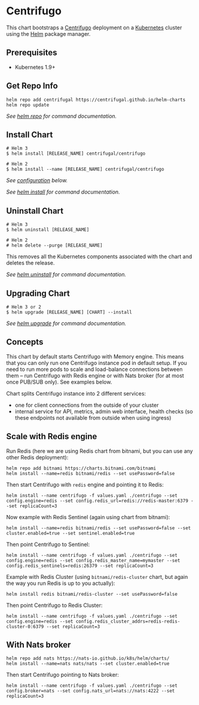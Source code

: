 # Centrifugo

This chart bootstraps a [Centrifugo](https://centrifugal.github.io/centrifugo/) deployment on a [Kubernetes](http://kubernetes.io) cluster using the [Helm](https://helm.sh) package manager.

## Prerequisites

- Kubernetes 1.9+

## Get Repo Info

```console
helm repo add centrifugal https://centrifugal.github.io/helm-charts
helm repo update
```

_See [helm repo](https://helm.sh/docs/helm/helm_repo/) for command documentation._

## Install Chart

```console
# Helm 3
$ helm install [RELEASE_NAME] centrifugal/centrifugo

# Helm 2
$ helm install --name [RELEASE_NAME] centrifugal/centrifugo
```

_See [configuration](#configuration) below._

_See [helm install](https://helm.sh/docs/helm/helm_install/) for command documentation._

## Uninstall Chart

```console
# Helm 3
$ helm uninstall [RELEASE_NAME]

# Helm 2
# helm delete --purge [RELEASE_NAME]
```

This removes all the Kubernetes components associated with the chart and deletes the release.

_See [helm uninstall](https://helm.sh/docs/helm/helm_uninstall/) for command documentation._

## Upgrading Chart

```console
# Helm 3 or 2
$ helm upgrade [RELEASE_NAME] [CHART] --install
```

_See [helm upgrade](https://helm.sh/docs/helm/helm_upgrade/) for command documentation._

## Concepts

This chart by default starts Centrifugo with Memory engine. This means that you can only run one Centrifugo instance pod in default setup. If you need to run more pods to scale and load-balance connections between them – run Centrifugo with Redis engine or with Nats broker (for at most once PUB/SUB only). See examples below.

Chart splits Centrifugo instance into 2 different services:

* one for client connections from the outside of your cluster
* internal service for API, metrics, admin web interface, health checks (so these endpoints not available from outside when using ingress)

## Scale with Redis engine

Run Redis (here we are using Redis chart from bitnami, but you can use any other Redis deployment):

```
helm repo add bitnami https://charts.bitnami.com/bitnami
helm install --name=redis bitnami/redis --set usePassword=false
```

Then start Centrifugo with `redis` engine and pointing it to Redis:

```
helm install --name centrifugo -f values.yaml ./centrifugo --set config.engine=redis --set config.redis_url=redis://redis-master:6379 --set replicaCount=3
```

Now example with Redis Sentinel (again using chart from bitnami):

```
helm install --name=redis bitnami/redis --set usePassword=false --set cluster.enabled=true --set sentinel.enabled=true
```

Then point Centrifugo to Sentinel:

```
helm install --name centrifugo -f values.yaml ./centrifugo --set config.engine=redis --set config.redis_master_name=mymaster --set config.redis_sentinels=redis:26379 --set replicaCount=3
```

Example with Redis Cluster (using `bitnami/redis-cluster` chart, but again the way you run Redis is up to you actually):

```
helm install redis bitnami/redis-cluster --set usePassword=false
```

Then point Centrifugo to Redis Cluster:

```
helm install --name centrifugo -f values.yaml ./centrifugo --set config.engine=redis --set config.redis_cluster_addrs=redis-redis-cluster-0:6379 --set replicaCount=3
```

## With Nats broker

```
helm repo add nats https://nats-io.github.io/k8s/helm/charts/
helm install --name=nats nats/nats --set cluster.enabled=true
```

Then start Centrifugo pointing to Nats broker:

```
helm install --name centrifugo -f values.yaml ./centrifugo --set config.broker=nats --set config.nats_url=nats://nats:4222 --set replicaCount=3
```
